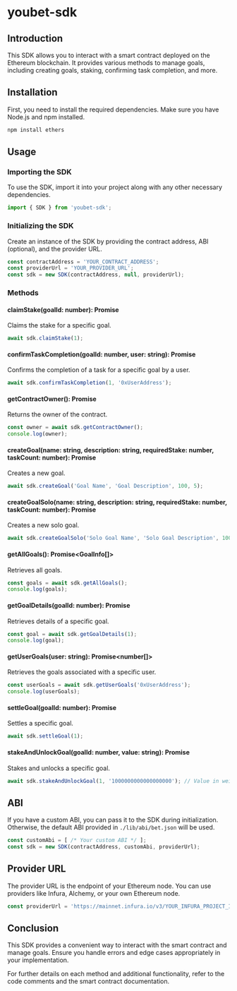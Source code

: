 # youbet-sdk

## Introduction

This SDK allows you to interact with a smart contract deployed on the Ethereum blockchain. It provides various methods to manage goals, including creating goals, staking, confirming task completion, and more.

## Installation

First, you need to install the required dependencies. Make sure you have Node.js and npm installed.

```bash
npm install ethers
```

## Usage

### Importing the SDK

To use the SDK, import it into your project along with any other necessary dependencies.

```javascript
import { SDK } from 'youbet-sdk';
```

### Initializing the SDK

Create an instance of the SDK by providing the contract address, ABI (optional), and the provider URL.

```javascript
const contractAddress = 'YOUR_CONTRACT_ADDRESS';
const providerUrl = 'YOUR_PROVIDER_URL';
const sdk = new SDK(contractAddress, null, providerUrl);
```

### Methods

#### claimStake(goalId: number): Promise<void>

Claims the stake for a specific goal.

```javascript
await sdk.claimStake(1);
```

#### confirmTaskCompletion(goalId: number, user: string): Promise<void>

Confirms the completion of a task for a specific goal by a user.

```javascript
await sdk.confirmTaskCompletion(1, '0xUserAddress');
```

#### getContractOwner(): Promise<string>

Returns the owner of the contract.

```javascript
const owner = await sdk.getContractOwner();
console.log(owner);
```

#### createGoal(name: string, description: string, requiredStake: number, taskCount: number): Promise<void>

Creates a new goal.

```javascript
await sdk.createGoal('Goal Name', 'Goal Description', 100, 5);
```

#### createGoalSolo(name: string, description: string, requiredStake: number, taskCount: number): Promise<void>

Creates a new solo goal.

```javascript
await sdk.createGoalSolo('Solo Goal Name', 'Solo Goal Description', 100, 5);
```

#### getAllGoals(): Promise<GoalInfo[]>

Retrieves all goals.

```javascript
const goals = await sdk.getAllGoals();
console.log(goals);
```

#### getGoalDetails(goalId: number): Promise<GoalInfo>

Retrieves details of a specific goal.

```javascript
const goal = await sdk.getGoalDetails(1);
console.log(goal);
```

#### getUserGoals(user: string): Promise<number[]>

Retrieves the goals associated with a specific user.

```javascript
const userGoals = await sdk.getUserGoals('0xUserAddress');
console.log(userGoals);
```

#### settleGoal(goalId: number): Promise<void>

Settles a specific goal.

```javascript
await sdk.settleGoal(1);
```

#### stakeAndUnlockGoal(goalId: number, value: string): Promise<void>

Stakes and unlocks a specific goal.

```javascript
await sdk.stakeAndUnlockGoal(1, '1000000000000000000'); // Value in wei
```

## ABI

If you have a custom ABI, you can pass it to the SDK during initialization. Otherwise, the default ABI provided in `./lib/abi/bet.json` will be used.

```javascript
const customAbi = [ /* Your custom ABI */ ];
const sdk = new SDK(contractAddress, customAbi, providerUrl);
```

## Provider URL

The provider URL is the endpoint of your Ethereum node. You can use providers like Infura, Alchemy, or your own Ethereum node.

```javascript
const providerUrl = 'https://mainnet.infura.io/v3/YOUR_INFURA_PROJECT_ID';
```

## Conclusion

This SDK provides a convenient way to interact with the smart contract and manage goals. Ensure you handle errors and edge cases appropriately in your implementation.

For further details on each method and additional functionality, refer to the code comments and the smart contract documentation.